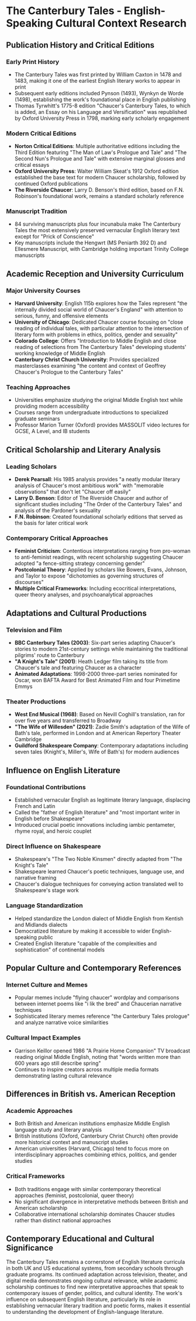 # The Canterbury Tales - English-Speaking Cultural Context Research

## Publication History and Critical Editions

### Early Print History
- The Canterbury Tales was first printed by William Caxton in 1478 and 1483, making it one of the earliest English literary works to appear in print
- Subsequent early editions included Pynson (1493), Wynkyn de Worde (1498), establishing the work's foundational place in English publishing
- Thomas Tyrwhitt's 1775-8 edition "Chaucer's Canterbury Tales, to which is added, an Essay on his Language and Versification" was republished by Oxford University Press in 1798, marking early scholarly engagement

### Modern Critical Editions
- **Norton Critical Editions**: Multiple authoritative editions including the Third Edition featuring "The Man of Law's Prologue and Tale" and "The Second Nun's Prologue and Tale" with extensive marginal glosses and critical essays
- **Oxford University Press**: Walter William Skeat's 1912 Oxford edition established the base text for modern Chaucer scholarship, followed by continued Oxford publications
- **The Riverside Chaucer**: Larry D. Benson's third edition, based on F.N. Robinson's foundational work, remains a standard scholarly reference

### Manuscript Tradition
- 84 surviving manuscripts plus four incunabula make The Canterbury Tales the most extensively preserved vernacular English literary text except for "Prick of Conscience"
- Key manuscripts include the Hengwrt (MS Peniarth 392 D) and Ellesmere Manuscript, with Cambridge holding important Trinity College manuscripts

## Academic Reception and University Curriculum

### Major University Courses
- **Harvard University**: English 115b explores how the Tales represent "the internally divided social world of Chaucer's England" with attention to serious, funny, and offensive elements
- **University of Chicago**: Dedicated Chaucer course focusing on "close reading of individual tales, with particular attention to the intersection of literary form with problems in ethics, politics, gender and sexuality"
- **Colorado College**: Offers "Introduction to Middle English and close reading of selections from The Canterbury Tales" developing students' working knowledge of Middle English
- **Canterbury Christ Church University**: Provides specialized masterclasses examining "the content and context of Geoffrey Chaucer's Prologue to the Canterbury Tales"

### Teaching Approaches
- Universities emphasize studying the original Middle English text while providing modern accessibility
- Courses range from undergraduate introductions to specialized graduate seminars
- Professor Marion Turner (Oxford) provides MASSOLIT video lectures for GCSE, A Level, and IB students

## Critical Scholarship and Literary Analysis

### Leading Scholars
- **Derek Pearsall**: His 1985 analysis provides "a neatly modular literary analysis of Chaucer's most ambitious work" with "memorable observations" that don't let "Chaucer off easily"
- **Larry D. Benson**: Editor of The Riverside Chaucer and author of significant studies including "The Order of the Canterbury Tales" and analysis of the Pardoner's sexuality
- **F.N. Robinson**: Created foundational scholarly editions that served as the basis for later critical work

### Contemporary Critical Approaches
- **Feminist Criticism**: Contentious interpretations ranging from pro-woman to anti-feminist readings, with recent scholarship suggesting Chaucer adopted "a fence-sitting strategy concerning gender"
- **Postcolonial Theory**: Applied by scholars like Bowers, Evans, Johnson, and Taylor to expose "dichotomies as governing structures of discourses"
- **Multiple Critical Frameworks**: Including ecocritical interpretations, queer theory analyses, and psychoanalytical approaches

## Adaptations and Cultural Productions

### Television and Film
- **BBC Canterbury Tales (2003)**: Six-part series adapting Chaucer's stories to modern 21st-century settings while maintaining the traditional pilgrims' route to Canterbury
- **"A Knight's Tale" (2001)**: Heath Ledger film taking its title from Chaucer's tale and featuring Chaucer as a character
- **Animated Adaptations**: 1998-2000 three-part series nominated for Oscar, won BAFTA Award for Best Animated Film and four Primetime Emmys

### Theater Productions
- **West End Musical (1968)**: Based on Nevill Coghill's translation, ran for over five years and transferred to Broadway
- **"The Wife of Willesden" (2021)**: Zadie Smith's adaptation of the Wife of Bath's tale, performed in London and at American Repertory Theater Cambridge
- **Guildford Shakespeare Company**: Contemporary adaptations including seven tales (Knight's, Miller's, Wife of Bath's) for modern audiences

## Influence on English Literature

### Foundational Contributions
- Established vernacular English as legitimate literary language, displacing French and Latin
- Called the "father of English literature" and "most important writer in English before Shakespeare"
- Introduced crucial poetic innovations including iambic pentameter, rhyme royal, and heroic couplet

### Direct Influence on Shakespeare
- Shakespeare's "The Two Noble Kinsmen" directly adapted from "The Knight's Tale"
- Shakespeare learned Chaucer's poetic techniques, language use, and narrative framing
- Chaucer's dialogue techniques for conveying action translated well to Shakespeare's stage work

### Language Standardization
- Helped standardize the London dialect of Middle English from Kentish and Midlands dialects
- Democratized literature by making it accessible to wider English-speaking public
- Created English literature "capable of the complexities and sophistication" of continental models

## Popular Culture and Contemporary References

### Internet Culture and Memes
- Popular memes include "flying chaucer" wordplay and comparisons between internet poems like "i lik the bred" and Chaucerian narrative techniques
- Sophisticated literary memes reference "the Canterbury Tales prologue" and analyze narrative voice similarities

### Cultural Impact Examples
- Garrison Keillor opened 1986 "A Prairie Home Companion" TV broadcast reading original Middle English, noting that "words written more than 600 years ago still describe spring"
- Continues to inspire creators across multiple media formats demonstrating lasting cultural relevance

## Differences in British vs. American Reception

### Academic Approaches
- Both British and American institutions emphasize Middle English language study and literary analysis
- British institutions (Oxford, Canterbury Christ Church) often provide more historical context and manuscript studies
- American universities (Harvard, Chicago) tend to focus more on interdisciplinary approaches combining ethics, politics, and gender studies

### Critical Frameworks
- Both traditions engage with similar contemporary theoretical approaches (feminist, postcolonial, queer theory)
- No significant divergence in interpretative methods between British and American scholarship
- Collaborative international scholarship dominates Chaucer studies rather than distinct national approaches

## Contemporary Educational and Cultural Significance

The Canterbury Tales remains a cornerstone of English literature curricula in both UK and US educational systems, from secondary schools through graduate programs. Its continued adaptation across television, theater, and digital media demonstrates ongoing cultural relevance, while academic scholarship continues to find new interpretative approaches that speak to contemporary issues of gender, politics, and cultural identity. The work's influence on subsequent English literature, particularly its role in establishing vernacular literary tradition and poetic forms, makes it essential to understanding the development of English-language literature.